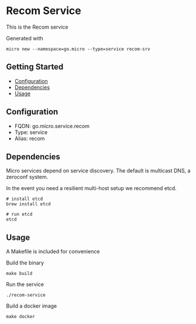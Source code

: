 # Recom Service

This is the Recom service

Generated with

```
micro new --namespace=go.micro --type=service recom-srv
```

## Getting Started

- [Configuration](#configuration)
- [Dependencies](#dependencies)
- [Usage](#usage)

## Configuration

- FQDN: go.micro.service.recom
- Type: service
- Alias: recom

## Dependencies

Micro services depend on service discovery. The default is multicast DNS, a zeroconf system.

In the event you need a resilient multi-host setup we recommend etcd.

```
# install etcd
brew install etcd

# run etcd
etcd
```

## Usage

A Makefile is included for convenience

Build the binary

```
make build
```

Run the service
```
./recom-service
```

Build a docker image
```
make docker
```